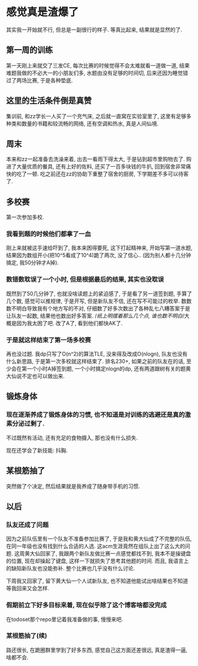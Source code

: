 # 感觉真是渣爆了
其实我一开始就不行, 但总是一副很行的样子. 等真比起来, 结果就是显然的了. 
## 第一周的训练
第一天刚上来就交了三发CE, 每次比赛的时候觉得不会太难就看一道做一道, 结果难题我做的不必大一的小朋友们多, 水题由没有足够的时间切, 后来还因为睡觉错过了两场比赛, 于是各种垫底. 
## 这里的生活条件倒是真赞
集训前, 和zz学长一人买了一个充气床, 之后就一直窝在实验室里了, 这里有足够多种类和数量的书籍和较流畅的网络, 还有空调和热水, 真是人间仙境. 
## 周末
本来和zz一起准备去洗澡来着, 出去一看雨下得太大, 于是钻到超市里购物去了. 购进了大量优质的餐具, 还有上好的佐料, 还买了一百多块钱的牛扒, 回到宿舍非常痛快的吃了一顿. 吃之前还在zz的协助下重整了宿舍的厨房, 下学期差不多可以待客了. 
## 多校赛
第一次参加多校. 
### 我看到题的时候他们都拿了一血
刚上来就被这手速给吓到了, 我本来困得要死, 这下打起精神来, 开始写第一道水题, 结果因为数组开小(把10^5看成了10^4)跪了两次, 没了信心.. (因为别人都十几分钟搞定, 我50分钟才A掉). 
### 数错数耽误了一个小时, 但是根据最后的结果, 其实也没耽误
既然到了50几分钟了, 也就没啥读题上的紧迫感了, 于是看了另一道签到题, 手算了几个数, 感觉可以推规律, 于是开写, 但是新队友不信, 还在写不可能过的枚举. 数数数不明白导致我有个地方写的不对, 仔细数了好多次数出了各种乱七八糟答案于是让队友一起数, 结果他也数出好多答案. /*纸上明摆着那么几个点, 谁也数不明白*/大概是因为我太困了吧. 改了A了, 看到他们都快AK了. 
### 于是就这样结束了第一场多校赛
再也没过题. 我dp只写了O(n^2)的算法TLE, 没来得及改成O(nlogn), 队友也没有什么新思路, 于是第一次多校就这样结束了. 排名230+, 如果之前的队友在的话, 至少会在第一个小时A掉签到题, 一个小时搞定nlogn的dp, 还有两道跟树有关的题黄大仙说不定也可以做出来. 
## 锻炼身体
### 现在逐渐养成了锻炼身体的习惯, 也不知道是对训练的逃避还是真的激素分泌过剩了. 

不过既然有活动, 还有充足的食物摄入, 那也没有什么损失. 

现在还学会了新技能: 抖胸. 
## 某根筋抽了
突然做了个决定, 然后结果就是我养成了随身带手机的习惯. 
## 以后
### 队友还成了问题
因为之前队伍里有一个队友不准备参加比赛了, 于是我和黄大仙成了不完整的队伍, 在同一年级也没有找到什么合适的人选. 这acm生涯竟然在组队上出了这么大的问题. 这周黄大仙回家了, 我跟两个新队友做比赛一点感觉都找不到, 我本不是操键盘的位置, 现在却操起了键盘, 这样一下就损失了思考其他题的时间. 而且, 我语言上的缺陷新队友也没能弥补. 整个比赛也几乎没有什么讨论. 

下周我又回家了, 留下黄大仙一个人试新队友, 也不知道他能试出啥结果也不知道等我回来又会怎样. 
### 假期前立下好多目标来着, 现在似乎除了这个博客啥都没完成
在todoset那个repo里记着我准备做的事, 慢慢来吧. 
### 某根筋抽了(续)
路还很长, 在跪圈群里学到了好多东西, 感觉自己这方面还差很远, 真是渣得一逼, 啥都不会. 
